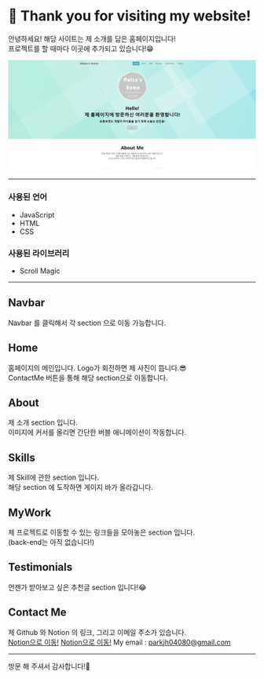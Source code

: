 # 🙌 Thank you for visiting my website!
안녕하세요! 해당 사이트는 제 소개를 담은 홈페이지입니다!  
프로젝트를 할 때마다 이곳에 추가되고 있습니다!😁

![Website](./imgs/md_imgs/md_myWebsite.png)

---

### 사용된 언어
- JavaScript
- HTML
- CSS
### 사용된 라이브러리
- Scroll Magic

---
## Navbar
Navbar 를 클릭해서 각 section 으로 이동 가능합니다.

## Home
홈페이지의 메인입니다. 
Logo가 회전하면 제 사진이 뜹니다.😎  
ContactMe 버튼을 통해 해당 section으로 이동합니다.

## About
제 소개 section 입니다.  
이미지에 커서를 올리면 간단한 버블 애니메이션이 작동합니다.

## Skills
제 Skill에 관한 section 입니다.  
해당 section 에 도작하면 게이지 바가 올라갑니다.

## MyWork
제 프로젝트로 이동할 수 있는 링크들을 모아놓은 section 입니다.  
(back-end는 아직 없습니다!)

## Testimonials
언젠가 받아보고 싶은 추천글 section 입니다!😂

## Contact Me
제 Github 와 Notion 의 링크, 그리고 이메일 주소가 있습니다.  
[Notion으로 이동!](https://www.notion.so/3b5088f485664e5d86c74eaf786d5382)
<a href="https://www.notion.so/3b5088f485664e5d86c74eaf786d5382" target="_blank">Notion으로 이동!</a>
My email : parkjh04080@gmail.com

---
방문 해 주셔서 감사합니다!🤗
